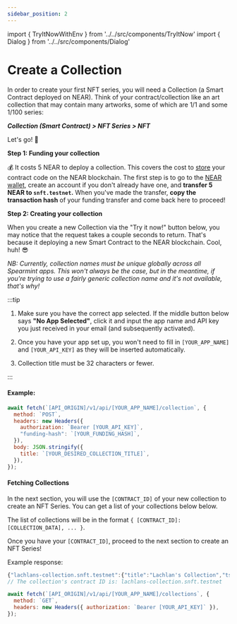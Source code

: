```yaml
---
sidebar_position: 2
---
```


import { TryItNowWithEnv } from '../../src/components/TryItNow'
import { Dialog } from '../../src/components/Dialog'

# Create a Collection

In order to create your first NFT series, you will need a Collection (a Smart Contract deployed on NEAR). Think of your contract/collection like an art collection that may contain many artworks, some of which are 1/1 and some 1/100 series:

**_Collection (Smart Contract) > NFT Series > NFT_**

Let's go! 🚀

**Step 1: Funding your collection**

💰 It costs 5 NEAR to deploy a collection. This covers the cost to [store](https://docs.near.org/docs/concepts/storage-staking) your contract code on the NEAR blockchain. The first step is to go to the [NEAR wallet](https://wallet.testnet.near.org), create an account if you don't already have one, and **transfer 5 NEAR to `snft.testnet`.** When you've made the transfer, **copy the transaction hash** of your funding transfer and come back here to proceed!

**Step 2: Creating your collection**

When you create a new Collection via the "Try it now!" button below, you may notice that the request takes a couple seconds to return. That's because it deploying a new Smart Contract to the NEAR blockchain. Cool, huh! 😎

_NB: Currently, collection names must be unique globally across all Spearmint apps. This won't always be the case, but in the meantime, if you're trying to use a fairly generic collection name and it's not available, that's why!_

:::tip

1. Make sure you have the correct app selected. If the middle button below says **"No App Selected"**, click it and input the app name and API key you just received in your email (and subsequently activated).

2. Once you have your app set up, you won't need to fill in `[YOUR_APP_NAME]` and `[YOUR_API_KEY]` as they will be inserted automatically.

3. Collection title must be 32 characters or fewer.

:::

#### Example:

```js
await fetch(`[API_ORIGIN]/v1/api/[YOUR_APP_NAME]/collection`, {
  method: `POST`,
  headers: new Headers({
    authorization: `Bearer [YOUR_API_KEY]`,
    "funding-hash": `[YOUR_FUNDING_HASH]`,
  }),
  body: JSON.stringify({
    title: `[YOUR_DESIRED_COLLECTION_TITLE]`,
  }),
});
```

<TryItNowWithEnv />

#### Fetching Collections

In the next section, you will use the `[CONTRACT_ID]` of your new collection to create an NFT Series. You can get a list of your collections below below.

The list of collections will be in the format `{ [CONTRACT_ID]: [COLLECTION_DATA], ... }`.

Once you have your `[CONTRACT_ID]`, proceed to the next section to create an NFT Series!

Example response:

```js
{"lachlans-collection.snft.testnet":{"title":"Lachlan's Collection","ts":1637199109816}}
// The collection's contract ID is: lachlans-collection.snft.testnet
```

```js
await fetch(`[API_ORIGIN]/v1/api/[YOUR_APP_NAME]/collections`, {
  method: `GET`,
  headers: new Headers({ authorization: `Bearer [YOUR_API_KEY]` }),
});
```

<TryItNowWithEnv />
<Dialog />
